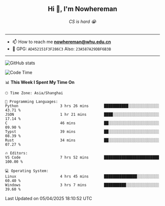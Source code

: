 <h2 align="center">Hi 👋, I'm Nowhereman</h2>
<h6 align="center">CS is hard 😭</h6>

---
- 📫 How to reach me **nowhereman@whu.edu.cn**
- 🔑 GPG: `AD452151F3F286C3`  Also: `23A587A29DBF6B3B`

---
![GitHub stats](https://github-readme-stats.vercel.app/api?username=nowherechan&theme=transparent&rank_icon=github&include_all_commits=true&count_private=true)

<!--START_SECTION:waka-->
![Code Time](http://img.shields.io/badge/Code%20Time-796%20hrs%207%20mins-blue)

📊 **This Week I Spent My Time On** 

```text
🕑︎ Time Zone: Asia/Shanghai

💬 Programming Languages: 
Python                   3 hrs 26 mins       ███████████░░░░░░░░░░░░░░   43.71 % 
JSON                     1 hr 21 mins        ████░░░░░░░░░░░░░░░░░░░░░   17.14 % 
C                        46 mins             ██░░░░░░░░░░░░░░░░░░░░░░░   09.90 % 
Typst                    39 mins             ██░░░░░░░░░░░░░░░░░░░░░░░   08.39 % 
Rust                     34 mins             ██░░░░░░░░░░░░░░░░░░░░░░░   07.27 % 

🔥 Editors: 
VS Code                  7 hrs 52 mins       █████████████████████████   100.00 % 

💻 Operating System: 
Linux                    4 hrs 45 mins       ███████████████░░░░░░░░░░   60.40 % 
Windows                  3 hrs 7 mins        ██████████░░░░░░░░░░░░░░░   39.60 % 
```


 Last Updated on 05/04/2025 18:10:52 UTC
<!--END_SECTION:waka-->

